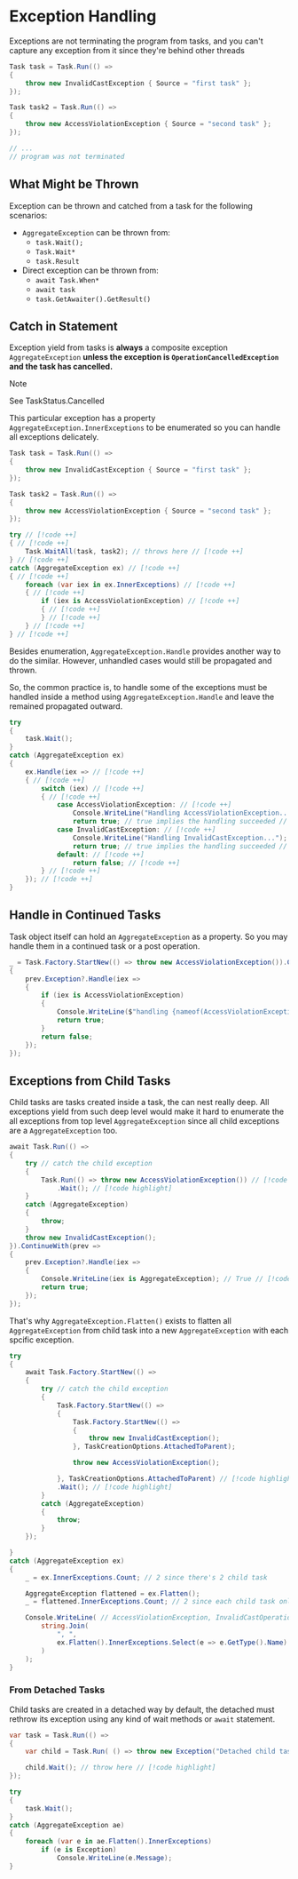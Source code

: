 # Exception Handling

Exceptions are not terminating the program from tasks, and you can't capture any exception from it since they're behind other threads

```cs
Task task = Task.Run(() =>
{
    throw new InvalidCastException { Source = "first task" };
});

Task task2 = Task.Run(() =>
{
    throw new AccessViolationException { Source = "second task" };
});

// ...
// program was not terminated
```

## What Might be Thrown

<!--TODO:might throw TaskCanceledException in some cases, does OperationCancelledException thrown?-->
Exception can be thrown and catched from a task for the following scenarios:

- `AggregateException` can be thrown from:
    - `task.Wait();`
    - `Task.Wait*`
    - `task.Result`
- Direct exception can be thrown from:
    - `await Task.When*`
    - `await task`
    - `task.GetAwaiter().GetResult()`

## Catch in Statement


Exception yield from tasks is **always** a composite exception `AggregateException` **unless the exception is `OperationCancelledException` and the task has cancelled.**

> [!NOTE]
> See TaskStatus.Cancelled

This particular exception has a property `AggregateException.InnerExceptions` to be enumerated so you can handle all exceptions delicately.

```cs
Task task = Task.Run(() =>
{
    throw new InvalidCastException { Source = "first task" };
});

Task task2 = Task.Run(() =>
{
    throw new AccessViolationException { Source = "second task" };
});

try // [!code ++] 
{ // [!code ++] 
    Task.WaitAll(task, task2); // throws here // [!code ++] 
} // [!code ++] 
catch (AggregateException ex) // [!code ++] 
{ // [!code ++] 
    foreach (var iex in ex.InnerExceptions) // [!code ++] 
    { // [!code ++] 
        if (iex is AccessViolationException) // [!code ++] 
        { // [!code ++] 
        } // [!code ++] 
    } // [!code ++] 
} // [!code ++] 
```

Besides enumeration, `AggregateException.Handle` provides another way to do the similar.
However, unhandled cases would still be propagated and thrown.

So, the common practice is, to handle some of the exceptions must be handled inside a method using `AggregateException.Handle` and leave the remained propagated outward.

```cs
try
{
    task.Wait();
}
catch (AggregateException ex)
{
    ex.Handle(iex => // [!code ++] 
    { // [!code ++] 
        switch (iex) // [!code ++] 
        { // [!code ++] 
            case AccessViolationException: // [!code ++] 
                Console.WriteLine("Handling AccessViolationException..."); // [!code ++] 
                return true; // true implies the handling succeeded // [!code ++] 
            case InvalidCastException: // [!code ++] 
                Console.WriteLine("Handling InvalidCastException..."); // [!code ++] 
                return true; // true implies the handling succeeded // [!code ++] 
            default: // [!code ++] 
                return false; // [!code ++] 
        } // [!code ++] 
    }); // [!code ++] 
}
```


## Handle in Continued Tasks

Task object itself can hold an `AggregateException` as a property.
So you may handle them in a continued task or a post operation.

```cs
_ = Task.Factory.StartNew(() => throw new AccessViolationException()).ContinueWith(prev =>
{
    prev.Exception?.Handle(iex =>
    {
        if (iex is AccessViolationException)
        {
            Console.WriteLine($"handling {nameof(AccessViolationException)}");
            return true;
        }
        return false;
    });
});
```

## Exceptions from Child Tasks

Child tasks are tasks created inside a task, the can nest really deep.
All exceptions yield from such deep level would make it hard to enumerate the all exceptions from top level `AggregateException` since all child exceptions are a `AggregateException` too.

```cs
await Task.Run(() =>
{
    try // catch the child exception
    {
        Task.Run(() => throw new AccessViolationException()) // [!code highlight] 
            .Wait(); // [!code highlight] 
    }
    catch (AggregateException)
    {
        throw;
    }
    throw new InvalidCastException();
}).ContinueWith(prev =>
{
    prev.Exception?.Handle(iex =>
    {
        Console.WriteLine(iex is AggregateException); // True // [!code highlight] 
        return true;
    });
});
```

That's why `AggregateException.Flatten()` exists to flatten all `AggregateException` from child task into a new `AggregateException` with each spcific exception.

```cs
try
{
    await Task.Factory.StartNew(() =>
    {
        try // catch the child exception
        {
            Task.Factory.StartNew(() =>
            {
                Task.Factory.StartNew(() =>
                {
                    throw new InvalidCastException();
                }, TaskCreationOptions.AttachedToParent);

                throw new AccessViolationException();

            }, TaskCreationOptions.AttachedToParent) // [!code highlight] 
            .Wait(); // [!code highlight] 
        }
        catch (AggregateException)
        {
            throw;
        }
    });

}
catch (AggregateException ex)
{
    _ = ex.InnerExceptions.Count; // 2 since there's 2 child task

    AggregateException flattened = ex.Flatten();
    _ = flattened.InnerExceptions.Count; // 2 since each child task only yield on exception

    Console.WriteLine( // AccessViolationException, InvalidCastOperation
        string.Join(
            ", ",
            ex.Flatten().InnerExceptions.Select(e => e.GetType().Name).ToArray()
        )
    );
}
```

### From Detached Tasks

Child tasks are created in a detached way by default, the detached must rethrow its exception using any kind of wait methods or `await` statement.

```cs
var task = Task.Run(() =>
{
    var child = Task.Run( () => throw new Exception("Detached child task faulted."));

    child.Wait(); // throw here // [!code highlight] 
});

try
{
    task.Wait();
}
catch (AggregateException ae)
{
    foreach (var e in ae.Flatten().InnerExceptions)
        if (e is Exception)
            Console.WriteLine(e.Message);
}
```
